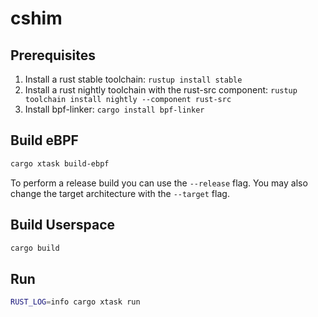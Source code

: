 # cshim

## Prerequisites

1. Install a rust stable toolchain: `rustup install stable`
1. Install a rust nightly toolchain with the rust-src component: `rustup toolchain install nightly --component rust-src`
1. Install bpf-linker: `cargo install bpf-linker`

## Build eBPF

```bash
cargo xtask build-ebpf
```

To perform a release build you can use the `--release` flag.
You may also change the target architecture with the `--target` flag.

## Build Userspace

```bash
cargo build
```

## Run

```bash
RUST_LOG=info cargo xtask run
```
